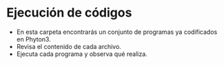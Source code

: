 # Ejecución de códigos

- En esta carpeta encontrarás un conjunto de programas ya codificados en Phyton3.
- Revisa el contenido de cada archivo.
- Ejecuta cada programa y observa qué realiza.

